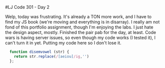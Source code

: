 #LJ Code 301 - Day 2

Welp, today was frustrating. It's already a TON more work, and I have to find my JS book (we're moving and everything is in disarray). I really am not fond of this portfolio assignment, though I'm enjoying the labs. I just hate the design aspect, mostly. Finished the pair pab for the day, at least. Code wars is having server issues, so even though my code works (I tested it), I can't turn it in yet. Putting my code here so I don't lose it.


```javascript
  function disemvowel (str) {
    return str.replace(/[aeiou]/ig,'')
  };
```
